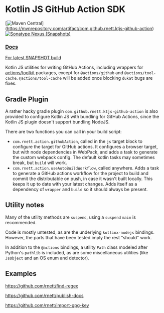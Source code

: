 # Kotlin JS GitHub Action SDK

[![Maven Central](https://img.shields.io/maven-central/v/com.github.rnett.ktjs-github-action/kotlin-js-action)]
(https://mvnrepository.com/artifact/com.github.rnett.ktjs-github-action)
[![Sonatype Nexus (Snapshots)](https://img.shields.io/nexus/s/com.github.rnett.ktjs-github-action/kotlin-js-action?server=https%3A%2F%2Foss.sonatype.org)](https://oss.sonatype.org/content/repositories/snapshots/com/github/rnett/ktjs-github-action/)

### [Docs](https://rnett.github.io/kotlin-js-action/release/-kotlin%20-j-s%20-git-hub%20-action%20-s-d-k)

[For latest SNAPSHOT build](https://rnett.github.io/kotlin-js-action/snapshot/-kotlin%20-j-s%20-git-hub%20-action%20-s-d-k/)

Kotlin JS utilities for writing GitHub Actions, including wrappers
for [actions/toolkit](https://github.com/actions/toolkit) packages, except for `@actions/github`
and `@actions/tool-cache`.  `@actions/tool-cache` will be added once blocking `dukat` bugs are fixes.

## Gradle Plugin

A rather hacky gradle plugin `com.github.rnett.ktjs-github-action` is also provided to configure Kotlin JS with bundling
for GitHub Actions, since the Kotlin JS plugin doesn't support bundling NodeJS.

There are two functions you can call in your build script:

* `com.rnett.action.githubAction`, called in the `js` target block to configure the target for GitHub actions. It
  configures a browser target, but with node dependencies in WebPack, and adds a task to generate the custom webpack
  config. The default kotlin tasks may sometimes break, but `build` will work.
* `com.rnett.action.useAutoBuildWorkflow`, called anywhere. Adds a task to generate a GitHub actions workflow for the
  project to build and commit the distributable on push, in case it wasn't built locally. This keeps it up to date with your latest
  changes.  Adds itself as a dependency of `wrapper` and `build` so it should always be present.

## Utility notes

Many of the utility methods are `suspend`, using a `suspend` `main` is recommended.

Code is mostly untested, as are the underlying `kotlinx-nodejs` bindings. However, the parts that have been tested imply
the rest "should" work.

In addition to the `@actions` bindings, a utility `Path` class modeled after Python's `pathlib` is included, as are some
miscellaneous utilities (like `JsObject` and an OS enum and detector).

## Examples
https://github.com/rnett/find-regex

https://github.com/rnett/publish-docs

https://github.com/rnett/import-gpg-key
